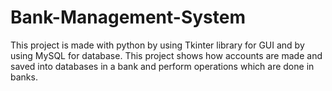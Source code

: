 # Bank-Management-System
This project is made with python by using Tkinter library for GUI and by using MySQL for database. This project shows how accounts are made and saved into databases in a bank and perform operations which are done in banks.
